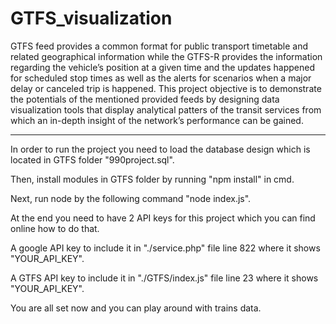 # GTFS_visualization

GTFS feed provides a common format for public transport timetable and related geographical information while the GTFS-R provides the information regarding the vehicle’s position at a given time and the updates happened for scheduled stop times as well as the alerts for scenarios when a major delay or canceled trip is happened. This project objective is to demonstrate the potentials of the mentioned provided feeds by designing data visualization tools that display analytical patters of the transit services from which an in-depth insight of the network’s performance can be gained.

---

In order to run the project you need to load the database design which is located in GTFS folder "990project.sql".

Then, install modules in GTFS folder by running "npm install" in cmd.

Next, run node by the following command "node index.js".

At the end you need to have 2 API keys for this project which you can find online how to do that.

A google API key to include it in "./service.php" file line 822 where it shows "YOUR_API_KEY".

A GTFS API key to include it in "./GTFS/index.js" file line 23 where it shows "YOUR_API_KEY".

You are all set now and you can play around with trains data.
